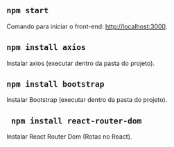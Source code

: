 ## `npm start`

Comando para iniciar o front-end:
[http://localhost:3000](http://localhost:3000).

## `npm install axios`

Instalar axios (executar dentro da pasta do projeto).

## `npm install bootstrap`

Instalar Bootstrap (executar dentro da pasta do projeto).

## ` npm install react-router-dom`

Instalar React Router Dom (Rotas no React).